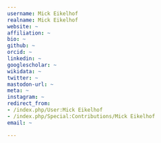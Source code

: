 ```yaml
---
username: Mick Eikelhof
realname: Mick Eikelhof
website: ~
affiliation: ~
bio: ~
github: ~
orcid: ~
linkedin: ~
googlescholar: ~
wikidata: ~
twitter: ~
mastodon-url: ~
meta: ~
instagram: ~
redirect_from:
- /index.php/User:Mick Eikelhof
- /index.php/Special:Contributions/Mick Eikelhof
email: ~

---
```


